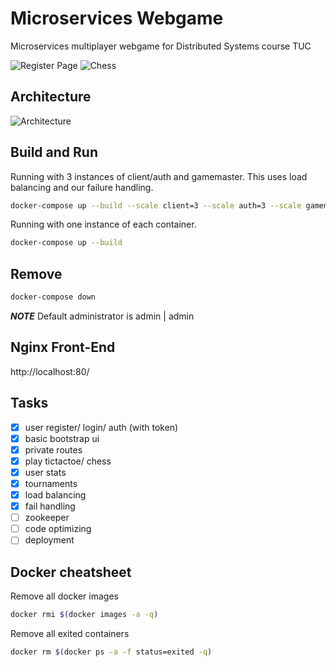 # Microservices Webgame

Microservices multiplayer webgame for Distributed Systems course TUC

![Register Page](https://i.imgur.com/kjuBMEw.png)
![Chess](https://imgur.com/TDbOQUr.png)

## Architecture

![Architecture](https://imgur.com/eAoTZvl.png)

## Build and Run

Running with 3 instances of client/auth and gamemaster.
This uses load balancing and our failure handling.

```bash
docker-compose up --build --scale client=3 --scale auth=3 --scale gamemaster=3
```

Running with one instance of each container.

```bash
docker-compose up --build
```

## Remove

```bash
docker-compose down
```

**_NOTE_** Default administrator is admin | admin

## Nginx Front-End

http://localhost:80/

## Tasks

- [x] user register/ login/ auth (with token)
- [x] basic bootstrap ui
- [x] private routes
- [x] play tictactoe/ chess
- [x] user stats
- [x] tournaments
- [x] load balancing
- [x] fail handling
- [ ] zookeeper
- [ ] code optimizing
- [ ] deployment

## Docker cheatsheet

Remove all docker images

```bash
docker rmi $(docker images -a -q)
```

Remove all exited containers

```bash
docker rm $(docker ps -a -f status=exited -q)
```

